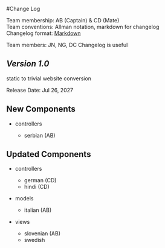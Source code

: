 #Change Log

Team membership:  AB (Captain) & CD (Mate)  
Team conventions: Allman notation, markdown for changelog  
Changelog format: [Markdown](https://github.com/adam-p/markdown-here/wiki/Markdown-Cheatsheet) 

Team members: JN, NG, DC
Changelog is useful

## *Version 1.0*
static to trivial website conversion

Release Date: Jul 26, 2027

## New Components

-   controllers

    -   serbian (AB)
    
## Updated Components

-   controllers

    -   german (CD)
    -   hindi (CD)

-   models

    -   italian (AB)

-   views

    -   slovenian (AB)
    -   swedish


